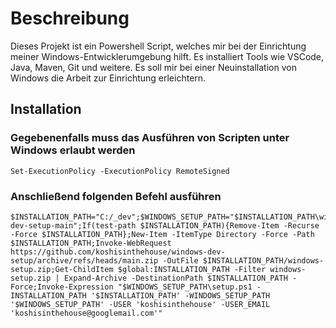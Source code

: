 # Beschreibung
Dieses Projekt ist ein Powershell Script, welches mir bei der Einrichtung meiner Windows-Entwicklerumgebung hilft. Es installiert Tools wie VSCode, Java, Maven, Git und weitere. Es soll mir bei einer Neuinstallation von Windows die Arbeit zur Einrichtung erleichtern.

## Installation

### Gegebenenfalls muss das Ausführen von Scripten unter Windows erlaubt werden
    Set-ExecutionPolicy -ExecutionPolicy RemoteSigned
    
### Anschließend folgenden Befehl ausführen
    $INSTALLATION_PATH="C:/_dev";$WINDOWS_SETUP_PATH="$INSTALLATION_PATH\windows-dev-setup-main";If(test-path $INSTALLATION_PATH){Remove-Item -Recurse -Force $INSTALLATION_PATH};New-Item -ItemType Directory -Force -Path $INSTALLATION_PATH;Invoke-WebRequest https://github.com/koshisinthehouse/windows-dev-setup/archive/refs/heads/main.zip -OutFile $INSTALLATION_PATH/windows-setup.zip;Get-ChildItem $global:INSTALLATION_PATH -Filter windows-setup.zip | Expand-Archive -DestinationPath $INSTALLATION_PATH -Force;Invoke-Expression "$WINDOWS_SETUP_PATH\setup.ps1 -INSTALLATION_PATH '$INSTALLATION_PATH' -WINDOWS_SETUP_PATH '$WINDOWS_SETUP_PATH' -USER 'koshisinthehouse' -USER_EMAIL 'koshisinthehouse@googlemail.com'"
